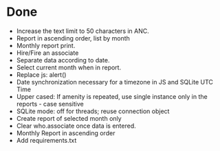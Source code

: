 # Done

* Increase the text limit to 50 characters in ANC.
* Report in ascending order, list by month
* Monthly report print.
* Hire/Fire an associate
* Separate data according to date.
* Select current month when in report.
* Replace js: alert()
* Date synchronization necessary for a timezone in JS and SQLite UTC Time
* Upper cased: If amenity is repeated, use single instance only in the reports - case sensitive
* SQLite mode: off for threads; reuse connection object
* Create report of selected month only
* Clear who.associate once data is entered.
* Monthly Report in ascending order
* Add requirements.txt
